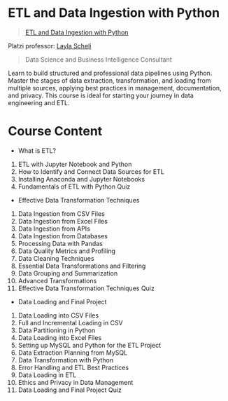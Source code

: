 # ETL and Data Ingestion with Python

> <a href="https://platzi.com/cursos/etl-python/">ETL and Data Ingestion with Python</a>

Platzi professor: <a href="https://www.linkedin.com/in/laylascheli/">Layla Scheli</a>

> Data Science and Business Intelligence Consultant

Learn to build structured and professional data pipelines using Python. Master the stages of data extraction, transformation, and loading from multiple sources, applying best practices in management, documentation, and privacy. This course is ideal for starting your journey in data engineering and ETL.

# Course Content

- What is ETL?

1. ETL with Jupyter Notebook and Python
2. How to Identify and Connect Data Sources for ETL
3. Installing Anaconda and Jupyter Notebooks
4. Fundamentals of ETL with Python Quiz

- Effective Data Transformation Techniques

1. Data Ingestion from CSV Files
2. Data Ingestion from Excel Files
3. Data Ingestion from APIs
4. Data Ingestion from Databases
5. Processing Data with Pandas
6. Data Quality Metrics and Profiling
7. Data Cleaning Techniques
8. Essential Data Transformations and Filtering
9. Data Grouping and Summarization
10. Advanced Transformations
11. Effective Data Transformation Techniques Quiz

- Data Loading and Final Project

1. Data Loading into CSV Files
2. Full and Incremental Loading in CSV
3. Data Partitioning in Python
4. Data Loading into Excel Files
5. Setting up MySQL and Python for the ETL Project
6. Data Extraction Planning from MySQL
7. Data Transformation with Python
8. Error Handling and ETL Best Practices
9. Data Loading in ETL
10. Ethics and Privacy in Data Management
11. Data Loading and Final Project Quiz

<!-- <span>Certification: <a href="">Show credential</a></span>

![Certificate](img/) -->